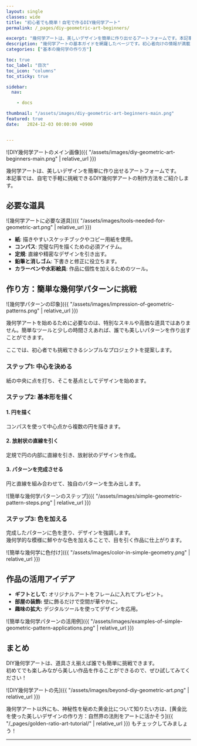 ```yaml
---
layout: single
classes: wide
title: "初心者でも簡単！自宅で作るDIY幾何学アート"
permalink: /_pages/diy-geometric-art-beginners/

excerpt: "幾何学アートは、美しいデザインを簡単に作り出せるアートフォームです。本記事では、自宅で手軽に挑戦できるDIY幾何学アートの制作方法をご紹介します。"
description: "幾何学アートの基本ガイドを網羅したページです。初心者向けの情報が満載！"
categories: ["基本の幾何学の作り方"]

toc: true
toc_label: "目次"
toc_icon: "columns"
toc_sticky: true

sidebar:
  nav:

    - docs

thumbnail: "/assets/images/diy-geometric-art-beginners-main.png"
featured: true
date:   2024-12-03 00:00:00 +0900


---
```


![DIY幾何学アートのメイン画像]({{ "/assets/images/diy-geometric-art-beginners-main.png" | relative_url }})

幾何学アートは、美しいデザインを簡単に作り出せるアートフォームです。  
本記事では、自宅で手軽に挑戦できるDIY幾何学アートの制作方法をご紹介します。


## 必要な道具
![幾何学アートに必要な道具]({{ "/assets/images/tools-needed-for-geometric-art.png" | relative_url }})

* **紙**: 描きやすいスケッチブックやコピー用紙を使用。
* **コンパス**: 完璧な円を描くための必須アイテム。
* **定規**: 直線や精密なデザインを引き出す。
* **鉛筆と消しゴム**: 下書きと修正に役立ちます。
* **カラーペンや水彩絵具**: 作品に個性を加えるためのツール。


## 作り方：簡単な幾何学パターンに挑戦
![幾何学パターンの印象]({{ "/assets/images/impression-of-geometric-patterns.png" | relative_url }})

幾何学アートを始めるために必要なのは、特別なスキルや高価な道具ではありません。簡単なツールと少しの時間さえあれば、誰でも美しいパターンを作り出すことができます。  

ここでは、初心者でも挑戦できるシンプルなプロジェクトを提案します。

### ステップ1: 中心を決める
紙の中央に点を打ち、そこを基点としてデザインを始めます。

### ステップ2: 基本形を描く
#### 1. 円を描く
コンパスを使って中心点から複数の円を描きます。

#### 2. 放射状の直線を引く
定規で円の内部に直線を引き、放射状のデザインを作成。

#### 3. パターンを完成させる
円と直線を組み合わせて、独自のパターンを生み出します。

![簡単な幾何学パターンのステップ]({{ "/assets/images/simple-geometric-pattern-steps.png" | relative_url }})

### ステップ3: 色を加える
完成したパターンに色を塗り、デザインを強調します。  
幾何学的な模様に鮮やかな色を加えることで、目を引く作品に仕上がります。

![簡単な幾何学に色付け]({{ "/assets/images/color-in-simple-geometry.png" | relative_url }})

## 作品の活用アイデア

* **ギフトとして:** オリジナルアートをフレームに入れてプレゼント。
* **部屋の装飾:** 壁に飾るだけで空間が華やかに。
* **趣味の拡大:** デジタルツールを使ってデザインを応用。


![簡単な幾何学パターンの活用例]({{ "/assets/images/examples-of-simple-geometric-pattern-applications.png" | relative_url }})


## まとめ

DIY幾何学アートは、道具さえ揃えば誰でも簡単に挑戦できます。  
初めてでも楽しみながら美しい作品を作ることができるので、ぜひ試してみてください！

![DIY幾何学アートの先]({{ "/assets/images/beyond-diy-geometric-art.png" | relative_url }})

幾何学アート以外にも、神秘性を秘めた黄金比について知りたい方は、[黄金比を使った美しいデザインの作り方：自然界の法則をアートに活かそう]({{ "/_pages/golden-ratio-art-tutorial/" | relative_url }}) もチェックしてみましょう！

---
